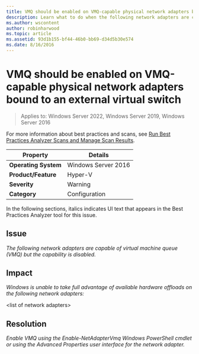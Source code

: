 ```yaml
---
title: VMQ should be enabled on VMQ-capable physical network adapters bound to an external virtual switch
description: Learn what to do when the following network adapters are capable of virtual machine queue (VMQ) but the capability is disabled.
ms.author: wscontent
author: robinharwood
ms.topic: article
ms.assetid: 93d1b155-bf44-46b0-bb69-d34d5b30e574
ms.date: 8/16/2016
---
```

# VMQ should be enabled on VMQ-capable physical network adapters bound to an external virtual switch

>Applies to: Windows Server 2022, Windows Server 2019, Windows Server 2016

For more information about best practices and scans, see [Run Best Practices Analyzer Scans and Manage Scan Results](/previous-versions/windows/it-pro/windows-server-2012-R2-and-2012/hh831400(v=ws.11)).

|Property|Details|
|-|-|
|**Operating System**|Windows Server 2016|
|**Product/Feature**|Hyper-V|
|**Severity**|Warning|
|**Category**|Configuration|

In the following sections, italics indicates UI text that appears in the Best Practices Analyzer tool for this issue.

## **Issue**
*The following network adapters are capable of virtual machine queue (VMQ) but the capability is disabled.*

## **Impact**
*Windows is unable to take full advantage of available hardware offloads on the following network adapters:*

\<list of network adapters>

## **Resolution**
*Enable VMQ using the Enable-NetAdapterVmq Windows PowerShell cmdlet or using the Advanced Properties user interface for the network adapter.*
